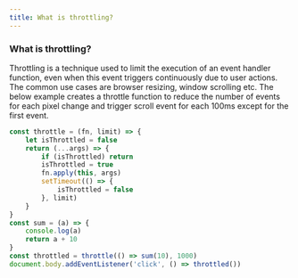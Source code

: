 ```yaml
---
title: What is throttling?
---
```

### What is throttling?
Throttling is a technique used to limit the execution of an event handler function, even when this event triggers continuously due to user actions. The common use cases are browser resizing, window scrolling etc.
The below example creates a throttle function to reduce the number of events for each pixel change and trigger scroll event for each 100ms except for the first event.
```js
const throttle = (fn, limit) => {
	let isThrottled = false
	return (...args) => {
		if (isThrottled) return
		isThrottled = true
		fn.apply(this, args)
		setTimeout(() => {
			isThrottled = false
		}, limit)
	}
}
const sum = (a) => {
	console.log(a)
	return a + 10
}
const throttled = throttle(() => sum(10), 1000)
document.body.addEventListener('click', () => throttled())
```